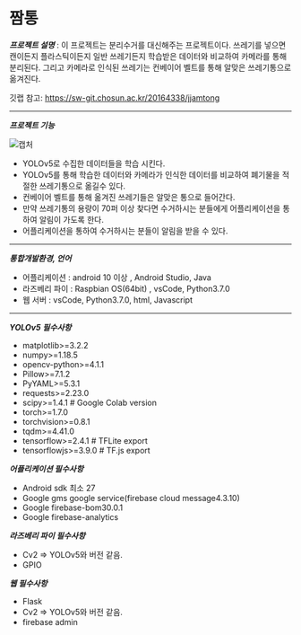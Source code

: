 # 짬통


***프로젝트 설명*** : 이 프로젝트는 분리수거를 대신해주는 프로젝트이다. 쓰레기를 넣으면 캔이든지 플라스틱이든지 일반 쓰레기든지 학습받은 데이터와 비교하여 카메라를 통해 분리된다. 그리고 카메라로 인식된 쓰레기는 컨베이어 벨트를 통해 알맞은 쓰레기통으로 옮겨진다.

깃랩 참고: https://sw-git.chosun.ac.kr/20164338/jjamtong

___
***프로젝트 기능***

![캡처](/uploads/d97467e9325e31feb990491cddc09a80/캡처.PNG)


* YOLOv5로 수집한 데이터들을 학습 시킨다.
* YOLOv5를 통해 학습한 데이터와 카메라가 인식한 데이터를 비교하여 폐기물을 적절한 쓰레기통으로 옮길수 있다.
* 컨베이어 벨트를 통해 옮겨진 쓰레기들은 알맞은 통으로 들어간다.
* 만약 쓰레기통의 용량이 70퍼 이상 찾다면 수거하시는 분들에게 어플리케이션을 통하여 알림이 가도록 한다.
* 어플리케이션을 통하여 수거하시는 분들이 알림을 받을 수 있다.

***
***통합개발환경, 언어***

* 어플리케이션 : android 10 이상 , Android Studio, Java
* 라즈베리 파이 : Raspbian OS(64bit) , vsCode, Python3.7.0
* 웹 서버 : vsCode, Python3.7.0, html, Javascript

***
***YOLOv5 필수사항***
* matplotlib>=3.2.2
* numpy>=1.18.5
* opencv-python>=4.1.1
* Pillow>=7.1.2
* PyYAML>=5.3.1
* requests>=2.23.0
* scipy>=1.4.1  # Google Colab version
* torch>=1.7.0
* torchvision>=0.8.1
* tqdm>=4.41.0
* tensorflow>=2.4.1  # TFLite export
* tensorflowjs>=3.9.0  # TF.js export


***어플리케이션 필수사항***
* Android sdk 최소 27
* Google gms google service(firebase cloud message4.3.10)
* Google firebase-bom30.0.1
* Google firebase-analytics

***라즈베리 파이 필수사항***
* Cv2 => YOLOv5와 버전 같음.
* GPIO 

***웹 필수사항***
* Flask
* Cv2 => YOLOv5와 버전 같음.
* firebase admin
